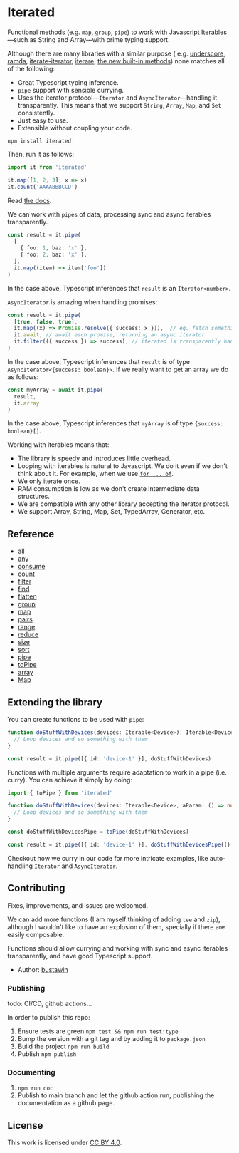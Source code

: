 # Iterated

Functional methods (e.g. `map`, `group`, `pipe`) to work with
Javascript Iterables—such as String and Array—with prime typing support.

Although there are many libraries with a similar purpose (
e.g. [underscore](https://underscorejs.org),
[ramda](https://ramdajs.com), [iterate-iterator](https://www.npmjs.com/package/iterate-iterator),
[iterare](https://www.npmjs.com/package/iterare), [the new built-in methods](https://developer.mozilla.org/en-US/docs/Web/JavaScript/Reference/Global_Objects/Iterator/map))
none matches all of the following:

* Great Typescript typing inference.
* `pipe` support with sensible currying.
* Uses the iterator protocol—`Iterator` and `AsyncIterator`—handling
  it transparently. This means that we support `String`, `Array`,
  `Map`, and `Set` consistently.
* Just easy to use.
* Extensible without coupling your code.

```shell
npm install iterated
```

Then, run it as follows:

```typescript
import it from 'iterated'

it.map([1, 2, 3], x => x)
it.count('AAAABBBCCD')
```

Read [the docs](http://iterated.busta.win).

We can work with `pipes` of data, processing sync and async iterables
transparently.

```typescript
const result = it.pipe(
  [
    { foo: 1, baz: 'x' },
    { foo: 2, baz: 'x' },
  ],
  it.map((item) => item['foo'])
)
```

In the case above, Typescript inferences that `result` is an `Iterator<number>`.

`AsyncIterator` is amazing when handling promises:

```typescript
const result = it.pipe(
  [true, false, true],
  it.map((x) => Promise.resolve({ success: x })),  // eg. fetch something from a server
  it.await, // await each promise, returning an async iterator
  it.filter(({ success }) => success), // iterated is transparently handling the promise for you
)
```

In the case above, Typescript inferences that `result` is of
type `AsyncIterator<{success: boolean}>`. If we really want to
get an array we do as follows:

```typescript
const myArray = await it.pipe(
  result,
  it.array
)
```

In the case above, Typescript inferences that `myArray` is of type `{success: boolean}[]`.

Working with iterables means that:

* The library is speedy and introduces little overhead.
* Looping with iterables is natural to Javascript. We do it even if we don't think about it. For
  example,
  when we
  use [`for ... of`](https://developer.mozilla.org/en-US/docs/Web/JavaScript/Reference/Statements/for...of).
* We only iterate once.
* RAM consumption is low as we don't create intermediate data structures.
* We are compatible with any other library accepting the iterator protocol.
* We support Array, String, Map, Set, TypedArray, Generator, etc.

## Reference

* [all](https://bustawin.github.io/iterated/functions/all)
* [any](https://bustawin.github.io/iterated/functions/any)
* [consume](https://bustawin.github.io/iterated/functions/consume)
* [count](https://bustawin.github.io/iterated/functions/count)
* [filter](https://bustawin.github.io/iterated/functions/filter)
* [find](https://bustawin.github.io/iterated/functions/find)
* [flatten](https://bustawin.github.io/iterated/functions/flatten)
* [group](https://bustawin.github.io/iterated/functions/group)
* [map](https://bustawin.github.io/iterated/functions/map)
* [pairs](https://bustawin.github.io/iterated/functions/pairs)
* [range](https://bustawin.github.io/iterated/functions/range)
* [reduce](https://bustawin.github.io/iterated/functions/reduce)
* [size](https://bustawin.github.io/iterated/functions/size)
* [sort](https://bustawin.github.io/iterated/functions/sort)
* [pipe](https://bustawin.github.io/iterated/functions/pipe)
* [toPipe](https://bustawin.github.io/iterated/functions/toPipe)
* [array](https://bustawin.github.io/iterated/functions/array)
* [Map](https://bustawin.github.io/iterated/functions/Map)

## Extending the library

You can create functions to be used with `pipe`:

```typescript
function doStuffWithDevices(devices: Iterable<Device>): Iterable<Device> {
  // Loop devices and so something with them
}

const result = it.pipe([{ id: 'device-1' }], doStuffWithDevices)
```

Functions with multiple arguments require adaptation to work in a pipe (i.e. curry).
You can achieve it simply by doing:

```typescript
import { toPipe } from 'iterated'

function doStuffWithDevices(devices: Iterable<Device>, aParam: () => number): Iterable<Device> {
  // Loop devices and so something with them
}

const doStuffWithDevicesPipe = toPipe(doStuffWithDevices)

const result = it.pipe([{ id: 'device-1' }], doStuffWithDevicesPipe(() => 5))
```

Checkout how we curry in our code for more intricate examples, like auto-handling
`Iterator` and `AsyncIterator`.

## Contributing

Fixes, improvements, and issues are welcomed.

We can add more functions (I am myself thinking of adding `tee` and `zip`), although I
wouldn't like to have an explosion of them, specially if there are easily composable.

Functions should allow currying and working with sync and async iterables transparently,
and have good Typescript support.

* Author: [bustawin](https://busta.win)

### Publishing

todo: CI/CD, github actions...

In order to publish this repo:

1. Ensure tests are green `npm test && npm run test:type`
2. Bump the version with a git tag and by adding it to `package.json`
3. Build the project `npm run build`
4. Publish `npm publish`

### Documenting

1. `npm run doc`
2. Publish to main branch and let the github action run, publishing
   the documentation as a github page.

## License

This work is licensed under [CC BY 4.0](https://creativecommons.org/licenses/by/4.0/).